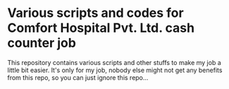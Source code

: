 # Various scripts and codes for Comfort Hospital Pvt. Ltd. cash counter job

This repository contains various scripts and other stuffs to make my job a little bit easier. It's only for my job, nobody else might not get any benefits from this repo, so you can just ignore this repo...
